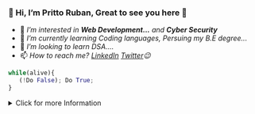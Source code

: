 ### 👋 Hi, I’m Pritto Ruban, Great to see you here 💫

- 👀 *I’m interested in **Web Development...** and **Cyber Security***
- 🌱 *I’m currently learning Coding languages, Persuing my B.E degree...*
- 💞️ *I’m looking to learn DSA....*
- 📫 *How to reach me?  [LinkedIn](https://www.linkedin.com/in/r-pritto-ruban-0b1290289?utm_source=share&utm_campaign=share_via&utm_content=profile&utm_medium=android_app)  [Twitter](https://twitter.com/PrittoRuban?s=09)😉*

```py
while(alive){
   (!Do False); Do True;
}

```

<details>
<summary> Click for more Information </summary>
  
- "Passionate engineering enthusiast dedicated to mastering the intricacies of Computer Science Engineering(Cyber Security). Currently embarking on a transformative journey towards excellence as a R.M.K College of Engineering and Technology student, driven to innovate and contribute meaningfully to the world of technology."

- "As a passionate individual fascinated by the synergy between web development and cybersecurity, I am on a relentless journey to craft robust digital solutions in the ever-evolving tech landscape. I thrive on the dynamic challenge of seamlessly integrating creativity and security in the realm of web development.

- I am committed to staying at the forefront of technological advancements, constantly expanding my knowledge and skills to contribute meaningfully to the web development.

- Let's connect and embark on a shared exploration of the vast possibilities that arise at the intersection of innovation and security. Together, we can shape a future where technology not only dazzles with creativity but also stands resilient against cyber challenges."
</details>

<!---
PrittoRuban/PrittoRuban is a ✨ special ✨ repository because its `README.md` (this file) appears on your GitHub profile.
You can click the Preview link to take a look at your changes.
--->
